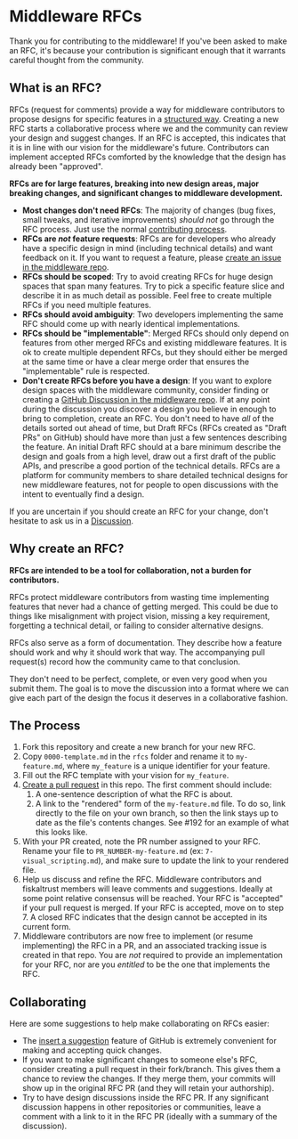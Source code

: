 # Middleware RFCs

Thank you for contributing to the middleware! If you've been asked to make an RFC, it's because your contribution is significant enough that it warrants careful thought from the community.

## What is an RFC?

RFCs (request for comments) provide a way for middleware contributors to propose designs for specific features in a [structured way](0000-template.md).
Creating a new RFC starts a collaborative process where we and the community can review your design and suggest changes.
If an RFC is accepted, this indicates that it is in line with our vision for the middleware's future.
Contributors can implement accepted RFCs comforted by the knowledge that the design has already been "approved".

**RFCs are for large features, breaking into new design areas, major breaking changes, and significant changes to middleware development.**

* **Most changes don't need RFCs**: The majority of changes (bug fixes, small tweaks, and iterative improvements) _should not_ go through the RFC process.
  Just use the normal [contributing process](../CONTRIBUTING.md).
* **RFCs are _not_ feature requests**: RFCs are for developers who already have a specific design in mind (including technical details) and want feedback on it.
  If you want to request a feature, please [create an issue in the middleware repo](https://github.com/fiskaltrust/middleware/issues/new?assignees=&labels=feature-request&projects=&template=20_feature_request.md).
* **RFCs should be scoped**: Try to avoid creating RFCs for huge design spaces that span many features.
  Try to pick a specific feature slice and describe it in as much detail as possible.
  Feel free to create multiple RFCs if you need multiple features.
* **RFCs should avoid ambiguity**: Two developers implementing the same RFC should come up with nearly identical implementations.
* **RFCs should be "implementable"**: Merged RFCs should only depend on features from other merged RFCs and existing middleware features.
  It is ok to create multiple dependent RFCs, but they should either be merged at the same time or have a clear merge order that ensures the "implementable" rule is respected.
* **Don't create RFCs before you have a design**: If you want to explore design spaces with the middleware community, consider finding or creating a [GitHub Discussion in the middleware repo](https://github.com/fiskaltrust/middleware/discussions).
  If at any point during the discussion you discover a design you believe in enough to bring to completion, create an RFC.
  You don't need to have _all_ of the details sorted out ahead of time, but Draft RFCs (RFCs created as "Draft PRs" on GitHub) should have more than just a few sentences describing the feature.
  An initial Draft RFC should at a bare minimum describe the design and goals from a high level, draw out a first draft of the public APIs, and prescribe a good portion of the technical details.
  RFCs are a platform for community members to share detailed technical designs for new middleware features, not for people to open discussions with the intent to eventually find a design.

If you are uncertain if you should create an RFC for your change, don't hesitate to ask us in a [Discussion](https://github.com/fiskaltrust/middleware/discussions).

## Why create an RFC?

**RFCs are intended to be a tool for collaboration, not a burden for contributors.**

RFCs protect middleware contributors from wasting time implementing features that never had a chance of getting merged.
This could be due to things like misalignment with project vision, missing a key requirement, forgetting a technical detail, or failing to consider alternative designs.

RFCs also serve as a form of documentation.
They describe how a feature should work and why it should work that way.
The accompanying pull request(s) record how the community came to that conclusion.

They don't need to be perfect, complete, or even very good when you submit them.
The goal is to move the discussion into a format where we can give each part of the design the focus it deserves in a collaborative fashion.

## The Process

1. Fork this repository and create a new branch for your new RFC.
2. Copy `0000-template.md` in the `rfcs` folder and rename it to `my-feature.md`, where `my_feature` is a unique identifier for your feature.
3. Fill out the RFC template with your vision for `my_feature`.
4. [Create a pull request](https://docs.github.com/en/github/collaborating-with-issues-and-pull-requests/creating-a-pull-request) in this repo. The first comment should include:
   1. A one-sentence description of what the RFC is about.
   2. A link to the "rendered" form of the `my-feature.md` file. To do so, link directly to the file on your own branch, so then the link stays up to date as the file's contents changes.
      See #192 for an example of what this looks like.
5. With your PR created, note the PR number assigned to your RFC. Rename your file to `PR_NUMBER-my-feature.md` (ex: `7-visual_scripting.md`), and make sure to update the link to your rendered file.
6. Help us discuss and refine the RFC. Middleware contributors and fiskaltrust members will leave comments and suggestions.
   Ideally at some point relative consensus will be reached.
   Your RFC is "accepted" if your pull request is merged.
   If your RFC is accepted, move on to step 7.
   A closed RFC indicates that the design cannot be accepted in its current form.
7. Middleware contributors are now free to implement (or resume implementing) the RFC in a PR, and an associated tracking issue is created in that repo.
   You are _not_ required to provide an implementation for your RFC, nor are you _entitled_ to be the one that implements the RFC.

## Collaborating

Here are some suggestions to help make collaborating on RFCs easier:

* The [insert a suggestion](https://docs.github.com/en/github/collaborating-with-issues-and-pull-requests/commenting-on-a-pull-request#adding-line-comments-to-a-pull-request) feature of GitHub is extremely convenient for making and accepting quick changes.
* If you want to make significant changes to someone else's RFC, consider creating a pull request in their fork/branch.
  This gives them a chance to review the changes.
  If they merge them, your commits will show up in the original RFC PR (and they will retain your authorship).
* Try to have design discussions inside the RFC PR.
  If any significant discussion happens in other repositories or communities, leave a comment with a link to it in the RFC PR (ideally with a summary of the discussion).